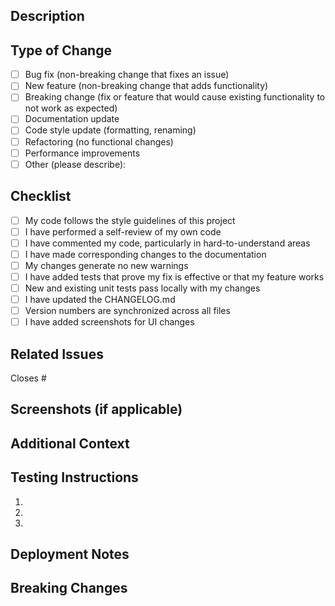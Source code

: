 ## Description
<!-- Provide a brief description of the changes made in this PR -->

## Type of Change
<!-- Mark the relevant option with an [x] -->
- [ ] Bug fix (non-breaking change that fixes an issue)
- [ ] New feature (non-breaking change that adds functionality)
- [ ] Breaking change (fix or feature that would cause existing functionality to not work as expected)
- [ ] Documentation update
- [ ] Code style update (formatting, renaming)
- [ ] Refactoring (no functional changes)
- [ ] Performance improvements
- [ ] Other (please describe):

## Checklist
<!-- Mark completed items with an [x] -->
- [ ] My code follows the style guidelines of this project
- [ ] I have performed a self-review of my own code
- [ ] I have commented my code, particularly in hard-to-understand areas
- [ ] I have made corresponding changes to the documentation
- [ ] My changes generate no new warnings
- [ ] I have added tests that prove my fix is effective or that my feature works
- [ ] New and existing unit tests pass locally with my changes
- [ ] I have updated the CHANGELOG.md
- [ ] Version numbers are synchronized across all files
- [ ] I have added screenshots for UI changes

## Related Issues
<!-- Link any related issues here using #issue-number -->
Closes #

## Screenshots (if applicable)
<!-- Add screenshots to show the changes, especially for UI updates -->

## Additional Context
<!-- Add any other context about the PR here -->

## Testing Instructions
<!-- Provide steps to test your changes -->
1. 
2. 
3. 

## Deployment Notes
<!-- Note any special requirements for deployment -->

## Breaking Changes
<!-- List any breaking changes and migration instructions if applicable --> 